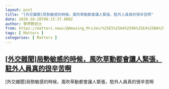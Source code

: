 ```yaml
---
layout: post
title: "[外交雜聞]局勢敏感的時候，風吹草動都會讓人緊張，駐外人員真的很辛苦啊"
date: 2020-10-28T00:15:37.000Z
author: 學界野武士
from: https://matters.news/@Amazing_MrsJen/%25E5%25A4%2596%25E4%25BA%25A4%25E9%259B%259C%25E8%2581%259E-%25E5%25B1%2580%25E5%258B%25A2%25E6%2595%258F%25E6%2584%259F%25E7%259A%2584%25E6%2599%2582%25E5%2580%2599-%25E9%25A2%25A8%25E5%2590%25B9%25E8%258D%2589%25E5%258B%2595%25E9%2583%25BD%25E6%259C%2583%25E8%25AE%2593%25E4%25BA%25BA%25E7%25B7%258A%25E5%25BC%25B5-%25E9%25A7%2590%25E5%25A4%2596%25E4%25BA%25BA%25E5%2593%25A1%25E7%259C%259F%25E7%259A%2584%25E5%25BE%2588%25E8%25BE%259B%25E8%258B%25A6%25E5%2595%258A-bafyreiev64pym3dyqampc2ztuaki2uc6nrzugn33wfqa2vam7nabncc7fu
tags: [ Matters ]
categories: [ Matters ]
---
```

<!--1603844137000-->
[[外交雜聞]局勢敏感的時候，風吹草動都會讓人緊張，駐外人員真的很辛苦啊](https://matters.news/@Amazing_MrsJen/%25E5%25A4%2596%25E4%25BA%25A4%25E9%259B%259C%25E8%2581%259E-%25E5%25B1%2580%25E5%258B%25A2%25E6%2595%258F%25E6%2584%259F%25E7%259A%2584%25E6%2599%2582%25E5%2580%2599-%25E9%25A2%25A8%25E5%2590%25B9%25E8%258D%2589%25E5%258B%2595%25E9%2583%25BD%25E6%259C%2583%25E8%25AE%2593%25E4%25BA%25BA%25E7%25B7%258A%25E5%25BC%25B5-%25E9%25A7%2590%25E5%25A4%2596%25E4%25BA%25BA%25E5%2593%25A1%25E7%259C%259F%25E7%259A%2584%25E5%25BE%2588%25E8%25BE%259B%25E8%258B%25A6%25E5%2595%258A-bafyreiev64pym3dyqampc2ztuaki2uc6nrzugn33wfqa2vam7nabncc7fu)
------

<div>
[外交雜聞]局勢敏感的時候，風吹草動都會讓人緊張，駐外人員真的很辛苦啊
</div>
